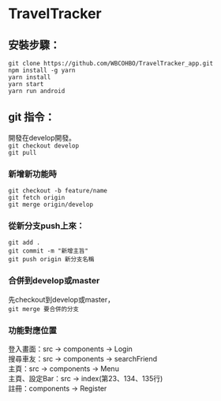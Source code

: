 # TravelTracker

## 安裝步驟：
`git clone https://github.com/WBCOHBO/TravelTracker_app.git`
<br>
`npm install -g yarn`
<br>
`yarn install`
<br>
`yarn start`
<br>
`yarn run android`

## git 指令：
開發在develop開發。
<br>
`git checkout develop`
<br>
`git pull`
### 新增新功能時
`git checkout -b feature/name`
<br>
`git fetch origin`
<br>
`git merge origin/develop`
<br>
### 從新分支push上來：
`git add .`
<br>
`git commit -m "新增主旨"`
<br>
`git push origin 新分支名稱`
### 合併到develop或master
先checkout到develop或master，
<br>
`git merge 要合併的分支`
<br>
### 功能對應位置
登入畫面：src -> components -> Login
<br>
搜尋車友：src -> components -> searchFriend
<br>
主頁：src -> components -> Menu
<br>
主頁、設定Bar：src -> index(第23、134、135行)
<br>
註冊：components -> Register
